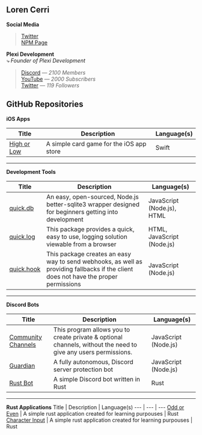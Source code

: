 ## Loren Cerri

**Social Media**
> [Twitter](https://twitter.com/truexpixels) <br>
> [NPM Page](https://www.npmjs.com/~truexpixels)


**Plexi Development** <br>
*⤷ Founder of Plexi Development*
> [Discord](https://discord.gg/plexidev) — *2100 Members* <br>
> [YouTube](https://youtube.com/c/TrueXPixels) — *2000 Subscribers* <br>
> [Twitter](https://twitter.com/plexidev) — *119 Followers*

## GitHub Repositories

**iOS Apps**

Title | Description | Language(s)
--- | --- | ---
[High or Low](https://github.com/TrueXPixels/High-or-Low) | A simple card game for the iOS app store | Swift

---

**Development Tools**

Title | Description | Language(s)
--- | --- | ---
[quick.db](https://github.com/TrueXPixels/quick.db) | An easy, open-sourced, Node.js better-sqlite3 wrapper designed for beginners getting into development | JavaScript (Node.js), HTML 
[quick.log](https://github.com/TrueXPixels/quick.log) | This package provides a quick, easy to use, logging solution viewable from a browser | HTML, JavaScript (Node.js)
[quick.hook](https://github.com/TrueXPixels/quick.hook) | This package creates an easy way to send webhooks, as well as providing fallbacks if the client does not have the proper permissions | JavaScript (Node.js)

---

**Discord Bots**

Title | Description | Language(s)
--- | --- | ---
[Community Channels](https://github.com/TrueXPixels/Community-Channels) | This program allows you to create private & optional channels, without the need to give any users permissions. | JavaScript (Node.js)
[Guardian](https://github.com/TrueXPixels/Guardian) | A fully autonomous, Discord server protection bot | JavaScript (Node.js)
[Rust Bot](https://github.com/TrueXPixels/Rust_Bot) | A simple Discord bot written in Rust | Rust

---

**Rust Applications**
Title | Description | Language(s)
--- | --- | ---
[Odd or Even](https://github.com/TrueXPixels/odd_or_even) | A simple rust application created for learning purpouses | Rust
[Character Input](https://github.com/TrueXPixels/character_input) | A simple rust application created for learning purpouses | Rust
